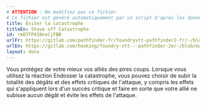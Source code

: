 ```yaml
---
# ATTENTION : Ne modifiez pas ce fichier
# Ce fichier est généré automatiquement par un script d'après les données du module Foundry VTT officiel et de sa traduction
title: Éviter la catastrophe
titleEn: Stave off Catastrophe
id: rmO7FP410nvCjFBB
urlFr: https://gitlab.com/pathfinder-fr/foundryvtt-pathfinder2-fr/-/blob/master/data/feats/rmO7FP410nvCjFBB.htm
urlEn: https://gitlab.com/hooking/foundry-vtt---pathfinder-2e/-/blob/master/packs/data/feats.db/stave-off-catastrophe.json
layout: dons
---
```

Vous protégez de votre mieux vos alliés des pires coups. Lorsque vous utilisez la réaction Endosser la catastrophe, vous pouvez choisir de subir la totalité des dégâts et des effets critiques de l'attaque, y compris les effets qui s'appliquent lors d'un succès critique et faire en sorte que votre allié ne subisse aucun dégât et évite les effets de l'attaque.
